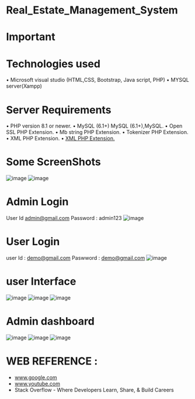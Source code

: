 # Real_Estate_Management_System
# Important 
# Technologies used 
•	Microsoft visual studio (HTML,CSS, Bootstrap, Java script, PHP)
•	MYSQL server(Xampp)

 # Server Requirements 

•	PHP version 8.1 or newer.
•	MySQL (6.1+) MySQL (6.1+),MySQL.
•	Open SSL PHP Extension.
•	Mb string PHP Extension.
•	Tokenizer PHP Extension.
•	XML PHP Extension.
•	[XML PHP Extension.](https://www.apachefriends.org/download.html)

# Some ScreenShots 
![image](https://user-images.githubusercontent.com/81174648/177279491-9377c32e-0cc0-43cf-87a6-05d0bfd8ec75.png)
![image](https://user-images.githubusercontent.com/81174648/177279535-4f67333f-d903-42cd-b7a0-214d9b0c539f.png)

# Admin Login 
 User Id admin@gmail.com
 Password : admin123
 ![image](https://user-images.githubusercontent.com/81174648/177279697-263ed1ca-ebe3-44d2-a4f0-a8d5bdc3880f.png)
# User Login 
user Id : demo@gmail.com
Paswword : demo@gmail.com
![image](https://user-images.githubusercontent.com/81174648/177279881-c1ec5fe2-db1e-47d2-b142-e6066035ce1d.png)

# user Interface
![image](https://user-images.githubusercontent.com/81174648/177279944-cb7e4577-da19-422f-bb5a-926c67b8bf13.png)
![image](https://user-images.githubusercontent.com/81174648/177279963-20a2a8ea-0d7d-4cd0-be04-a7df2a967687.png)
![image](https://user-images.githubusercontent.com/81174648/177279976-ad462e2f-0b71-476e-8615-9fc710b9aaba.png)


# Admin dashboard 
![image](https://user-images.githubusercontent.com/81174648/177280036-64a4cf94-7480-4b47-b2d2-4bc9a84ddee7.png)
![image](https://user-images.githubusercontent.com/81174648/177280083-3e832472-74e1-4f62-b574-76aff7429ddf.png)
![image](https://user-images.githubusercontent.com/81174648/177280119-0b8e1b8b-a1d0-4257-abe5-a25dd26718a7.png)


# WEB REFERENCE :
*	www.google.com
* www.youtube.com
* Stack Overflow - Where Developers Learn, Share, & Build Careers


